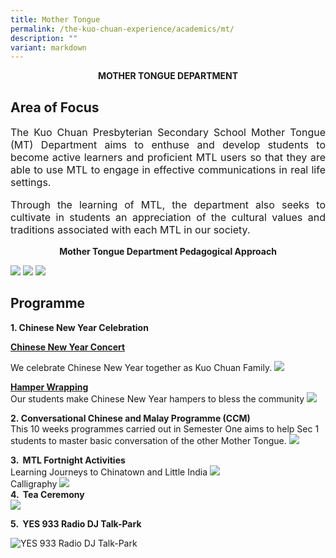 ```yaml
---
title: Mother Tongue
permalink: /the-kuo-chuan-experience/academics/mt/
description: ""
variant: markdown
---
```

**<center>MOTHER TONGUE DEPARTMENT</center>**


## Area of Focus

<p style="text-align: justify;font-size:16px;">
The Kuo Chuan Presbyterian Secondary School Mother Tongue (MT) Department aims to enthuse and develop students to become&nbsp;active learners and proficient MTL users so that they are able to use MTL to engage in effective communications in real life settings.&nbsp;</p>

  

<p style="text-align: justify;font-size:16px;">
Through the learning of MTL, the department also seeks to cultivate in students an appreciation of the cultural values and traditions&nbsp;associated with each MTL in our society.</p>

**<center>Mother Tongue Department Pedagogical Approach</center>**

![](/images/Our%20People/Departments/MT/MT%20Area%20of%20Focus%201.jpg)
![](/images/Our%20People/Departments/MT/Area_of_Focus.jpg)
![](/images/Our%20People/Departments/MT/MT%20Area%20of%20Focus%203.jpg)


## Programme

**1. Chinese New Year Celebration**

**<u>Chinese New Year Concert</u>**

We celebrate Chinese New Year together as Kuo Chuan Family.
![](/images/Our%20People/Departments/MT/2024_CNY.png)

**<u>Hamper Wrapping</u>**<br>
Our students make Chinese New Year hampers to bless the community
![](/images/Our%20People/Departments/MT/Hamper_Wrapping.png)

**2.&nbsp;Conversational Chinese and Malay Programme (CCM)**  
This 10 weeks programmes carried out in Semester One aims to help Sec 1 students to master basic conversation of the other Mother Tongue.
![](/images/Our%20People/Departments/MT/CCM.png)


**3\. &nbsp;MTL Fortnight Activities**<br>
Learning Journeys to Chinatown and Little India
![](/images/Our%20People/Departments/MT/Learning_Journey.png)<br>
Calligraphy
![](/images/Our%20People/Departments/MT/Calligraphy.jpg)<br>
**4\. &nbsp;Tea Ceremony**<br>
![](/images/Our%20People/Departments/MT/Tea_Ceremony.png)

**5\. &nbsp;YES 933 Radio DJ Talk-Park**

![YES 933 Radio DJ Talk-Park](/images/Our%20People/Departments/MT/2023/djs_lj.jpg)